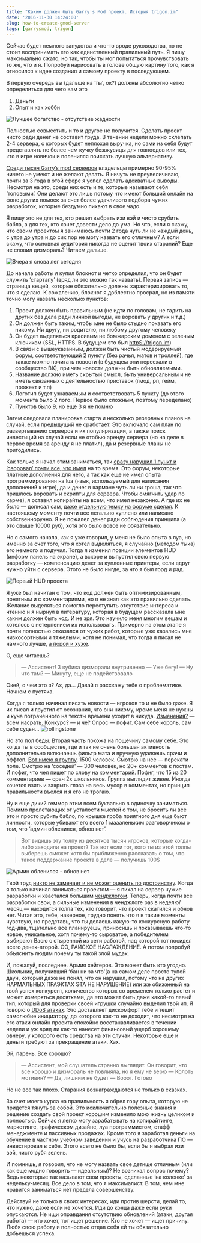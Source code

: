 ```yaml
---
title: "Каким должен быть Garry's Mod проект. История trigon.im"
date: '2016-11-30 14:24:00'
slug: how-to-create-gmod-server
tags: [garrysmod, trigon]
---
```


Сейчас будет немного занудства и что-то вроде руководства, но не стоит воспринимать его как единственный правильный путь. Я пишу максимально сжато, но так, чтобы ты мог попытаться прочувствовать то же, что и я. Попробуй нарисовать в голове общую картину того, как я относился к идее создания и самому проекту в последующем.

В первую очередь вы (дальше на ‘ты’, ок?) должны абсолютно четко определиться для чего вам это

1. Деньги
2. Опыт и как хобби

![Лучшее богатство - отсутствие жадности](https://s3.blog.amd-nick.me/2018/07/luchshee-bogatstvo-otsutstvie-zadnosti.jpg)

Полностью совместить и то и другое не получится. Сделать проект чисто ради денег не составит труда. В течении недели можно склепать 2-4 сервера, с которых будет неплохая выручка, но сами из себя будут представлять не более чем кучку безвкусицы для говноедов или тех, кто в игре новичок и поленился поискать лучшую альтернативу.

[Среди тысяч Garry’s mod серверов](http://www.gametracker.com/search/garrysmod/?searchipp=50) владельцы примерно 90-95% ничего не умеют и не желают делать. Я ничуть не преувеличиваю, почти за 3 года в этой сфере я успел сделать адекватные выводы. Несмотря на это, среди них есть и те, которые называют себя ‘топовыми’. Они делают это лишь потому что имеют больший онлайн на фоне других помоек за счет более удачливого подбора чужих разработок, которые бездумно пихают в свое чадо.

Я пишу это не для тех, кто решил выбрать изи вэй и чисто срубить бабла, а для тех, кто хочет довести дело до ума. Но что, если я скажу, что своим проектом я занимаюсь почти 2 года чуть ли не каждый день, с утра до утра и до сих пор не могу назвать его отличным? А если скажу, что основная аудитория никогда не оценит твоих стараний? Еще не словил дизмораль? Читаем дальше.

![Вчера я снова лег сегодня](https://s3.blog.amd-nick.me/2018/07/vchera-ya-snova-leg-segodnya.png)

До начала работы я купил блокнот и четко определил, что он будет служить ‘стартапу’ (вряд ли это можно так назвать). Первая запись — страница вещей, которые обязательно должны характеризировать то, что я сделаю. К сожалению, блокнот я доблестно просрал, но из памяти точно могу назвать несколько пунктов:

1. Проект должен быть правильным (не идти по головам, не гадить на других без дела ради личной выгоды, не воровать у других и т.д.)
2. Он должен быть таким, чтобы мне не было стыдно показать его никому. Ни другу, ни родителю, ни любому другому человеку
3. Он будет выделяться красивым не бомжарским доменом с зеленым ключиком (SSL, HTTPS. В будущем это был [httpS://trigon.im](httpS://trigon.im))
4. В связи с вышеуказанным, должен быть чистый модерируемый форум, соответствующий 2 пункту (без рачья, матов и троллей), где также можно почитать новости (в будущем они переехали в сообщество ВК), при чем новости должны быть обновляемыми.
5. Название должно иметь скрытый смысл, быть универсальным и не иметь связанных с деятельностью приставок (гмод, рп, гейм, прожект и т.п)
6. Логотип будет узнаваемым и соответствовать 5 пункту (до этого момента было 2 лого. Первое было сложным, поэтому переделано)
7. Пунктов было 9, но еще 3 я не помню

Затем следовала планировка старта и несколько резервных планов на случай, если предыдущий не сработает. Это включало сам план по развертыванию серверов и их популяризации, а также поиск инвестиций на случай если не отобью аренду сервера (но на деле в первое время за аренду я не платил), да и резервные планы не пригодились.

Как только я начал этим заниматься, так [сразу нарушил 1 пункт и ‘своровал’ почти все, что имел](https://leakforums.net/) на то время. Это форум, некоторые платные дополнения для него, а так как еще не имел опыта программирования на lua (язык, используемый для написания дополнений к игре), да и денег в кармане чуть ли ни гроша, так что пришлось воровать и скрипты для сервера. Чтобы смягчить удар по карме), я оставил копирайты на всем, что имел незаконно. А где их не было — дописал сам, [даже отдельную темку на форуме сделал](https://trigon.im/index.php?posts/40808/). К настоящему моменту почти все легально куплено или написано собственноручно. Я не пожалел денег ради соблюдения принципа (а это свыше 10000 руб), хотя это было вовсе не обязательно.

Но с самого начала, как я уже говорил, у меня не было опыта в луа, но именно за счет того, что я хотел выделяться, я случайно (методом тыка) его немного и подучил. Тогда я изменил позиции элементов HUD (информ панель на экране), а вскоре и выпустил свою первую разработку — компенсацию денег за купленные принтеры, если вдруг нужно уйти с сервера. Этого не было нигде, за что я был горд и рад.

![Первый HUD проекта](https://s3.blog.amd-nick.me/2018/07/trigon-hud-alpha.png)

Я уже был начитан о том, что код должен быть оптимизированным, понятным и с комментариями, но я не знал как это правильно сделать. Желание выделяться помогло переступить отсутствие интереса к чтению и я нырнул в литературу, которая в будущем рассказала мне каким должен быть код. И не зря. Это научило меня многим вещам и хотелось с нетерпением их использовать. Примерно на этом этапе я почти полностью отказался от чужих работ, которые уже казались мне низкосортными и тяжелыми, хотя не понимал, что тогда я писал не намного лучше, [а порой и хуже](https://vk.com/wall-95087107_304).

О, еще читаешь?

> — Ассистент! 3 кубика дизморали внутривенно
> — Уже бегу!
> — Ну что там?
> — Минуту, еще не подействовало

Окей, о чем это я? Ах, да… Давай я расскажу тебе о проблематике. Начнем с пустяка.

Когда я только начинал писать новости — игроков то и не было даже. Я их писал и грустил от осознания, что они никому, кроме меня не нужны и куча потраченного на тексты времени уходит в никуда. [Изменения?](https://trigon.im/index.php?posts/58/) — всем насрать. Конкурс? — и че? Опрос — пофиг. Сам себе король, сам себе судья…
 ![rollingstone](https://s3.blog.amd-nick.me/2018/07/rollingstone.jpg)

Но это пол беды. Вторая часть похожа на пощечину самому себе. Это когда ты в сообществе, где и так не очень большая активность дополнительно включаешь фильтр мата и вручную удаляешь срачи и оффтоп. [Вот имею я группу](https://vk.com/club95087107). 1500 человек. Смотрю на нее — перекати поле. Смотрю на ‘соседей’ — 300 человек, но 20+ комментов к постам. И пофиг, что чел пишет по слову на комментарий. Пофиг, что 15 из 20 комментариев — срач 2х школьников. Группа выглядит живее. Иногда хочется взять и закрыть глаза на весь мусор в комментах, но принцип правильности въелся и я его не трогаю.

Ну и еще дикий геммор этим всем буквально в одиночку заниматься. Помимо пролетающих от усталости мыслей о том, не бросить ли все это и просто рубить бабло, по крышке гроба приятного дня еще бьют личности, которые убивают его всего 1 маааленьким разговорчиком о том, что ‘админ обленился, обнов нет’.

> Вот видишь эту толпу из десятков тысяч игроков, которые когда-либо заходили на проект? Так вот если тот, кого ты из этой толпы выберешь сможет хотя бы приближенно рассказать о том, что такое поддержание проекта в деле — получишь 100$

![Админ обленился - обнов нет](https://s3.blog.amd-nick.me/2018/07/admin-oblenilsa-obnov-net.png)

Твой труд [никто не замечает и не может оценить по достоинству](https://vk.com/wall-95087107_110). Когда я только начинал заниматься проектом — я пихал на сервер чужие разработки и хвастался большим [ченджлогом](https://trigon.im/index.php?posts/77/). Теперь, когда почти все разработки свои, а сильные изменения в ченджлоге раз в неделю/месяц — находится толпа тех, кто говорит, что проект скатился и обнов нет. Читая это, тебе, наверное, трудно понять что я в такие моменты чувствую, но представь, что ты делаешь какую-то конкурсную работу год-два, тщательно все планируешь, приносишь и показываешь что-то новое, уникальное, хотя почему-то сыроватое, а победителем выбирают Васю с стыренной из сети работой, над которой тот посидел всего денек-второй. ОО, РАЙСКОЕ НАСЛАЖДЕНИЕ. А потом попробуй объяснить людям почему ты такой злой мудак.

И, пожалуй, последнее. Армия хейтеров. Это может быть кто угодно. Школьник, получивший ‘бан ни за что'(а на самом деле просто тупой даун, который даже не понял, что он нарушил, потому что на других НАРМАЛЬНЫХ ПРАЭКТАХ ЭТА НЕ НАРУШЕНИЕ) или же обиженный на твой успех конкурент, количество которых со временем только растет и может измеряться десятками, да это может быть даже какой-то левый тип, который для проверки своей игрушки случайно выделил твой ип. Я говорю о [DDoS атаках](https://vk.com/wall-95087107_7154). Это доставляет дискомфорт тебе и тешит самолюбие инициатору, до которого как-то не доходит, что несмотря на его атаки онлайн проекта спокойно восстанавливается в течении недели и уж вряд ли как-то нанесет финансовый ущерб хорошему овнеру, у которого есть средства на эти случаи. Некоторые еще и деньги требуют за прекращение атаки. Хах.

Эй, парень. Все хорошо?

> — Ассистент, мой слушатель странно выглядит. Он говорит, что все хорошо и дизмораль не повлияла, но я ему не верю
> — Колоть мотивин?
> — Да, лишним не будет
> — Вооот. Готово

Но не все так плохо. Старания вознаграждаются не только в сказках.

За счет моего курса на правильность я обрел гору опыта, которую не придется тянуть за собой. Это исключительно полезные знания и решение создать свой проект хорошим изменило мою жизнь целиком и полностью. Сейчас я легко могу зарабатывать на копирайтинге, маркетинге, графическом дизайне, луа программистом, стафф менеджменте и пассивных продажах. Кроме того я заработал деньги на обучение в частном учебном заведении и учусь на разработчика ПО — инвестировал в себя. Этого всего не было бы, если бы я выбрал изи вэй, чисто рубя зелень.

И помнишь, я говорил, что не могу назвать свое детище отличным (или как еще модно говорить — идеальным)? Не возникал вопрос почему? Ведь некоторые так называют свои проекты, сделанные ‘на коленке’ за недельку-месяц. Все дело в том, что я максималист. В том, чем мне нравится заниматься нет предела совершенству.

Действуй не только в своих интересах, иди против шерсти, делай то, что нужно, даже если не хочется. Иди до конца даже если руки опускаются. Не ищи оправдания отсутствию обновлений (атаки, другая работа) — кто хочет, тот ищет решение. Кто не хочет — ищет причину. Любя свою работу и полностью отдав себя ей ты обязательно добьешься успеха.

